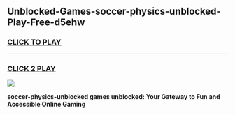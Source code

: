 
## Unblocked-Games-soccer-physics-unblocked-Play-Free-d5ehw
<h3>
<a href="https://premium76.site?title=soccer-physics-unblocked&ref=18A1">CLICK TO PLAY</a></h3>
<hr>

<h3>
<a href="https://premium76.site?title=soccer-physics-unblocked&ref=18A1">CLICK 2 PLAY</a>
  
</h3>

<a href="https://premium76.site?title=soccer-physics-unblocked&ref=18A1"><img src="https://clearcache.store/games.png"></a>


**soccer-physics-unblocked games unblocked: Your Gateway to Fun and Accessible Online Gaming**
